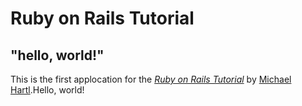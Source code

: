 # Ruby on Rails Tutorial

## "hello, world!"

This is the first applocation for the
[*Ruby on Rails Tutorial*](https://railstutorial.jp/)
by [Michael Hartl](http://www.michaelhartl.com/).Hello, world!
